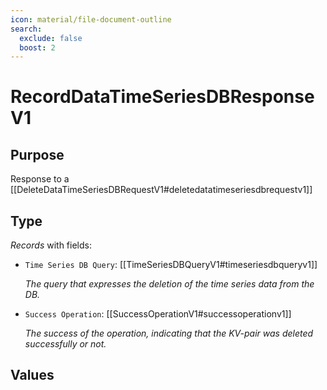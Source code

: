 ```yaml
---
icon: material/file-document-outline
search:
  exclude: false
  boost: 2
---
```


# RecordDataTimeSeriesDBResponseV1

## Purpose

<!-- --8<-- [start:purpose] -->
Response to a [[DeleteDataTimeSeriesDBRequestV1#deletedatatimeseriesdbrequestv1]]
<!-- --8<-- [end:purpose] -->

## Type

<!-- --8<-- [start:type] -->
<div class="type" markdown>

*Records* with fields:
- `Time Series DB Query`: [[TimeSeriesDBQueryV1#timeseriesdbqueryv1]]

  *The query that expresses the deletion of the time series data from the DB.*

- `Success Operation`: [[SuccessOperationV1#successoperationv1]]

  *The success of the operation, indicating that the KV-pair was deleted successfully or not.*

</div>
<!-- --8<-- [end:type] -->

## Values

